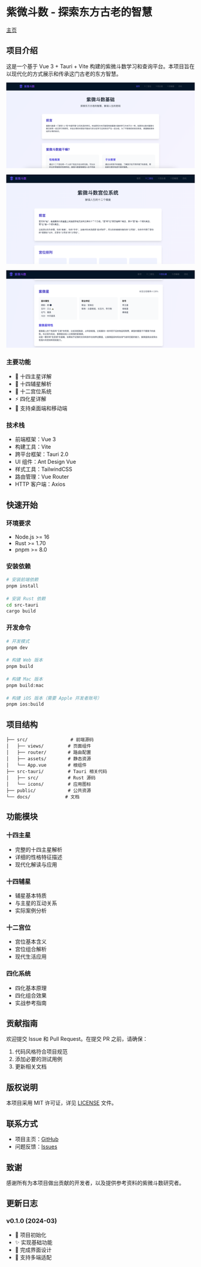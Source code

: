 
# 紫微斗数 - 探索东方古老的智慧

<!-- ![主页](public/2024-12-29-17-47-05.png) -->
[主页](https://wuhaohao1234.github.io/ziwei-pub/#/)

## 项目介绍

这是一个基于 Vue 3 + Tauri + Vite 构建的紫微斗数学习和查询平台。本项目旨在以现代化的方式展示和传承这门古老的东方智慧。

![紫微斗数](public/2024-12-29-17-45-43.png)

![紫微斗数](public/2024-12-29-17-46-15.png)

![紫微斗数](public/2024-12-29-17-46-37.png)

### 主要功能

- 🌟 十四主星详解
- 🎯 十四辅星解析
- 🏰 十二宫位系统
- ⚡ 四化星详解
- 📱 支持桌面端和移动端

### 技术栈

- 前端框架：Vue 3
- 构建工具：Vite
- 跨平台框架：Tauri 2.0
- UI 组件：Ant Design Vue
- 样式工具：TailwindCSS
- 路由管理：Vue Router
- HTTP 客户端：Axios

## 快速开始

### 环境要求

- Node.js >= 16
- Rust >= 1.70
- pnpm >= 8.0

### 安装依赖

```bash
# 安装前端依赖
pnpm install

# 安装 Rust 依赖
cd src-tauri
cargo build
```

### 开发命令

```bash
# 开发模式
pnpm dev

# 构建 Web 版本
pnpm build

# 构建 Mac 版本
pnpm build:mac

# 构建 iOS 版本（需要 Apple 开发者账号）
pnpm ios:build
```

## 项目结构

```
├── src/                # 前端源码
│   ├── views/         # 页面组件
│   ├── router/        # 路由配置
│   ├── assets/        # 静态资源
│   └── App.vue        # 根组件
├── src-tauri/         # Tauri 相关代码
│   ├── src/           # Rust 源码
│   └── icons/         # 应用图标
├── public/            # 公共资源
└── docs/             # 文档
```

## 功能模块

### 十四主星
- 完整的十四主星解析
- 详细的性格特征描述
- 现代化解读与应用

### 十四辅星
- 辅星基本特质
- 与主星的互动关系
- 实际案例分析

### 十二宫位
- 宫位基本含义
- 宫位组合解析
- 现代生活应用

### 四化系统
- 四化基本原理
- 四化组合效果
- 实战参考指南

## 贡献指南

欢迎提交 Issue 和 Pull Request。在提交 PR 之前，请确保：

1. 代码风格符合项目规范
2. 添加必要的测试用例
3. 更新相关文档

## 版权说明

本项目采用 MIT 许可证，详见 [LICENSE](LICENSE) 文件。

## 联系方式

- 项目主页：[GitHub](https://github.com/wuhaohao1234/ziwei-pub)
- 问题反馈：[Issues](https://github.com/wuhaohao1234/ziwei-pub/issues)

## 致谢

感谢所有为本项目做出贡献的开发者，以及提供参考资料的紫微斗数研究者。

## 更新日志

### v0.1.0 (2024-03)
- 🎉 项目初始化
- ✨ 实现基础功能
- 🌈 完成界面设计
- 📱 支持多端适配
